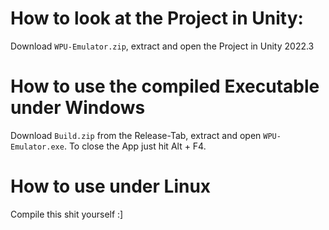 # How to look at the Project in Unity: 
Download `WPU-Emulator.zip`, extract and open the Project in Unity 2022.3
# How to use the compiled Executable under Windows
Download `Build.zip` from the Release-Tab, extract and open `WPU-Emulator.exe`. To close the App just hit Alt + F4.
# How to use under Linux
Compile this shit yourself :]
